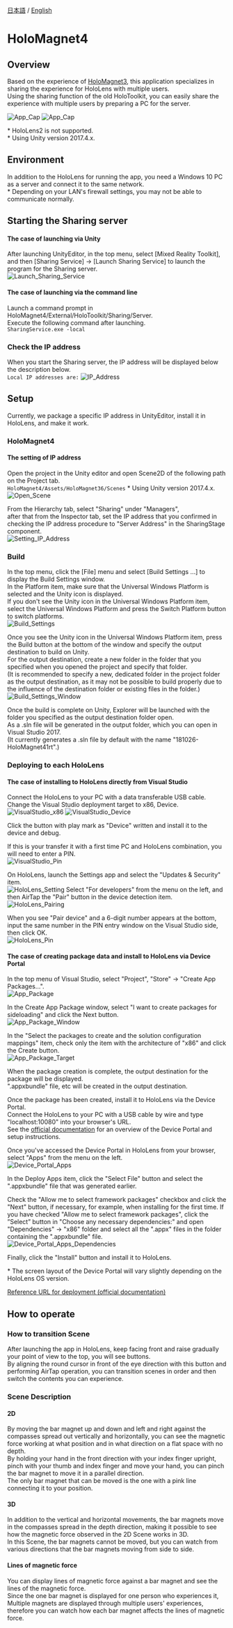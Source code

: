 [日本語](README-JP.md) / [English](README.md)

# HoloMagnet4

## Overview

Based on the experience of [HoloMagnet3](https://github.com/feel-physics/HoloMagnet3), this application specializes in sharing the experience for HoloLens with multiple users.  
Using the sharing function of the old HoloToolkit, you can easily share the experience with multiple users by preparing a PC for the server.  

![App_Cap](https://user-images.githubusercontent.com/14026964/90363866-5c869580-e09e-11ea-9d55-b729ef38f568.png)
![App_Cap](https://user-images.githubusercontent.com/14026964/90363870-5e505900-e09e-11ea-9359-f9fe283a3c90.png)

\* HoloLens2 is not supported.  
\* Using Unity version 2017.4.x.  

## Environment

In addition to the HoloLens for running the app, you need a Windows 10 PC as a server and connect it to the same network.  
\* Depending on your LAN's firewall settings, you may not be able to communicate normally.

## Starting the Sharing server

#### The case of launching via Unity

After launching UnityEditor, in the top menu, select [Mixed Reality Toolkit], and then [Sharing Service] -> [Launch Sharing Service] to launch the program for the Sharing server.  
![Launch_Sharing_Service](https://user-images.githubusercontent.com/14026964/90336462-04f11700-e017-11ea-8b19-33a81efb7740.png)

#### The case of launching via the command line

Launch a command prompt in HoloMagnet4/External/HoloToolkit/Sharing/Server.  
Execute the following command after launching.  
```SharingService.exe -local```

### Check the IP address

When you start the Sharing server, the IP address will be displayed below the description below.  
```Local IP addresses are:```
![IP_Address](https://user-images.githubusercontent.com/14026964/90336465-06224400-e017-11ea-8777-6c56318bda34.png)

## Setup

Currently, we package a specific IP address in UnityEditor, install it in HoloLens, and make it work.  

### HoloMagnet4

#### The setting of IP address

Open the project in the Unity editor and open Scene2D of the following path on the Project tab.  
```HoloMagnet4/Assets/HoloMagnet36/Scenes```
\* Using Unity version 2017.4.x.  
![Open_Scene](https://user-images.githubusercontent.com/14026964/90336466-06224400-e017-11ea-96d2-b7479efea62c.png)

From the Hierarchy tab, select "Sharing" under "Managers",  
after that from the Inspector tab, set the IP address that you confirmed in checking the IP address procedure to "Server Address" in the SharingStage component.  
![Setting_IP_Address](https://user-images.githubusercontent.com/14026964/90336467-06bada80-e017-11ea-944f-0da1bb2e19aa.png)

### Build

In the top menu, click the \[File\] menu and select \[Build Settings ...\] to display the Build Settings window.  
In the Platform item, make sure that the Universal Windows Platform is selected and the Unity icon is displayed.  
If you don't see the Unity icon in the Universal Windows Platform item, select the Universal Windows Platform and press the Switch Platform button to switch platforms.  
![Build_Settings](https://user-images.githubusercontent.com/14026964/90336468-07537100-e017-11ea-84f2-f908b442bc3a.png)

Once you see the Unity icon in the Universal Windows Platform item, press the Build button at the bottom of the window and specify the output destination to build on Unity.  
For the output destination, create a new folder in the folder that you specified when you opened the project and specify that folder.  
(It is recommended to specify a new, dedicated folder in the project folder as the output destination, as it may not be possible to build properly due to the influence of the destination folder or existing files in the folder.)  
![Build_Settings_Window](https://user-images.githubusercontent.com/14026964/90336469-07537100-e017-11ea-9337-29ddcc5abf70.png)

Once the build is complete on Unity, Explorer will be launched with the folder you specified as the output destination folder open.  
As a .sln file will be generated in the output folder, which you can open in Visual Studio 2017.  
(It currently generates a .sln file by default with the name "181026-HoloMagnet41rt".)  

### Deploying to each HoloLens

#### The case of installing to HoloLens directly from Visual Studio

Connect the HoloLens to your PC with a data transferable USB cable.  
Change the Visual Studio deployment target to x86, Device.  
![VisualStudio_x86](https://user-images.githubusercontent.com/14026964/91731726-2b4fae80-ebe2-11ea-9b69-0a8b12e551a5.png)
![VisualStudio_Device](https://user-images.githubusercontent.com/14026964/91731732-2db20880-ebe2-11ea-9cfe-ae371e31b015.png)

Click the button with play mark as "Device" written and install it to the device and debug.  

If this is your transfer it with a first time PC and HoloLens combination, you will need to enter a PIN.  
![VisualStudio_Pin](https://user-images.githubusercontent.com/14026964/91731758-386c9d80-ebe2-11ea-8f58-7ae75e7ad7f6.png)

On HoloLens, launch the Settings app and select the "Updates & Security" item.  
![HoloLens_Setting](https://qiita-user-contents.imgix.net/https%3A%2F%2Fqiita-image-store.s3.amazonaws.com%2F0%2F20418%2F5123d5aa-217b-5059-86fa-8c664d3b17b7.png?ixlib=rb-1.2.2&auto=format&gif-q=60&q=75&s=584eb66fa7fa9a5acf40f48f8dcdc6bb)
Select "For developers" from the menu on the left, and then AirTap the "Pair" button in the device detection item.  
![HoloLens_Pairing](https://qiita-user-contents.imgix.net/https%3A%2F%2Fqiita-image-store.s3.amazonaws.com%2F0%2F20418%2F0106c18b-2962-0603-30e3-790a4a180b7e.png?ixlib=rb-1.2.2&auto=format&gif-q=60&q=75&s=389d72607225a4305460cdbac8d5d796)

When you see "Pair device" and a 6-digit number appears at the bottom, input the same number in the PIN entry window on the Visual Studio side, then click OK.  
![HoloLens_Pin](https://qiita-user-contents.imgix.net/https%3A%2F%2Fqiita-image-store.s3.amazonaws.com%2F0%2F20418%2F134534d1-2cf5-a088-1166-2b4a6da614dd.png?ixlib=rb-1.2.2&auto=format&gif-q=60&q=75&s=5661fc64204db5e95e238290e2480ff0)

#### The case of creating package data and install to HoloLens via Device Portal

In the top menu of Visual Studio, select "Project", "Store" -> "Create App Packages...".  
![App_Package](https://user-images.githubusercontent.com/14026964/91731737-2f7bcc00-ebe2-11ea-970a-02c3abcdc52a.png)

In the Create App Package window, select "I want to create packages for sideloading" and click the Next button.  
![App_Package_Window](https://user-images.githubusercontent.com/14026964/91731762-3acef780-ebe2-11ea-99e0-298e2c81a6e5.png)

In the "Select the packages to create and the solution configuration mappings" item, check only the item with the architecture of "x86" and click the Create button.  
![App_Package_Target](https://user-images.githubusercontent.com/14026964/91731765-3d315180-ebe2-11ea-9ad5-2fbbec4ecd65.png)

When the package creation is complete, the output destination for the package will be displayed.  
".appxbundle" file, etc will be created in the output destination.  

Once the package has been created, install it to HoloLens via the Device Portal.  
Connect the HoloLens to your PC with a USB cable by wire and type "localhost:10080" into your browser's URL.  
See the [official documentation](https://docs.microsoft.com/ja-jp/windows/mixed-reality/using-the-windows-device-portal) for an overview of the Device Portal and setup instructions.  

Once you've accessed the Device Portal in HoloLens from your browser, select "Apps" from the menu on the left.  
![Device_Portal_Apps](https://user-images.githubusercontent.com/14026964/90345540-64bde100-e05c-11ea-9175-ee0d141f99ad.png)

In the Deploy Apps item, click the "Select File" button and select the ".appxbundle" file that was generated earlier.  

Check the "Allow me to select framework packages" checkbox and click the "Next" button, if necessary, for example, when installing for the first time.
If you have checked "Allow me to select framework packages", click the ”Select” button in "Choose any necessary dependencies:" and open "Dependencies" -> "x86" folder and select all the ".appx" files in the folder containing the ".appxbundle" file.  
![Device_Portal_Apps_Dependencies](https://user-images.githubusercontent.com/14026964/90345542-65ef0e00-e05c-11ea-97cb-872c457e6d64.png)

Finally, click the "Install" button and install it to HoloLens.  

\* The screen layout of the Device Portal will vary slightly depending on the HoloLens OS version.  

[Reference URL for deployment (official documentation)](https://docs.microsoft.com/ja-jp/windows/mixed-reality/using-visual-studio)

## How to operate

### How to transition Scene

After launching the app in HoloLens, keep facing front and raise gradually your point of view to the top, you will see buttons.  
By aligning the round cursor in front of the eye direction with this button and performing AirTap operation, you can transition scenes in order and then switch the contents you can experience.

### Scene Description

#### 2D

By moving the bar magnet up and down and left and right against the compasses spread out vertically and horizontally, you can see the magnetic force working at what position and in what direction on a flat space with no depth.  
By holding your hand in the front direction with your index finger upright, pinch with your thumb and index finger and move your hand, you can pinch the bar magnet to move it in a parallel direction.  
The only bar magnet that can be moved is the one with a pink line connecting it to your position.

#### 3D

In addition to the vertical and horizontal movements, the bar magnets move in the compasses spread in the depth direction, making it possible to see how the magnetic force observed in the 2D Scene works in 3D.  
In this Scene, the bar magnets cannot be moved, but you can watch from various directions that the bar magnets moving from side to side.

#### Lines of magnetic force

You can display lines of magnetic force against a bar magnet and see the lines of the magnetic force.  
Since the one bar magnet is displayed for one person who experiences it, Multiple magnets are displayed through multiple users' experiences, therefore you can watch how each bar magnet affects the lines of magnetic force.
